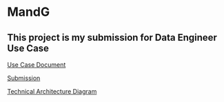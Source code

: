 # MandG
## This project is my submission for Data Engineer Use Case
[Use Case Document](https://github.com/sudipr/MandG/blob/d6ece513ce4f8ed877ed047ffad5775c29c9da66/Use%20Case%20-%20Data%20Engineer.docx)

[Submission](https://github.com/sudipr/MandG/blob/9c279073d929ad87b00b3b815e378b771fb59a71/mandg.docx)

[Technical Architecture Diagram](https://github.com/sudipr/MandG/blob/960a5ecac54b05d5d99970bcb279947db47409b4/M&G%20(2).vpd%20(1).jpg)
